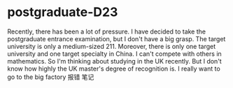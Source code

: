 # postgraduate-D23
Recently, there has been a lot of pressure. I have decided to take the postgraduate entrance examination, but I don't have a big grasp. The target university is only a medium-sized 211. Moreover, there is only one target university and one target specialty in China. I can't compete with others in mathematics. So I'm thinking about studying in the UK recently. But I don't know how highly the UK master's degree of recognition is. I really want to go to the big factory    报错 笔记
